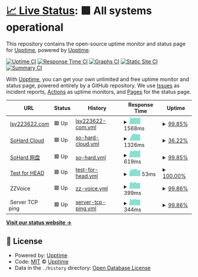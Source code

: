 # [📈 Live Status](https://demo.upptime.js.org): <!--live status--> **🟩 All systems operational**

This repository contains the open-source uptime monitor and status page for [Upptime](https://upptime.js.org), powered by [Upptime](https://github.com/upptime/upptime).

[![Uptime CI](https://github.com/lsy223622/status/workflows/Uptime%20CI/badge.svg)](https://github.com/lsy223622/status/actions?query=workflow%3A%22Uptime+CI%22)
[![Response Time CI](https://github.com/lsy223622/status/workflows/Response%20Time%20CI/badge.svg)](https://github.com/lsy223622/status/actions?query=workflow%3A%22Response+Time+CI%22)
[![Graphs CI](https://github.com/lsy223622/status/workflows/Graphs%20CI/badge.svg)](https://github.com/lsy223622/status/actions?query=workflow%3A%22Graphs+CI%22)
[![Static Site CI](https://github.com/lsy223622/status/workflows/Static%20Site%20CI/badge.svg)](https://github.com/lsy223622/status/actions?query=workflow%3A%22Static+Site+CI%22)
[![Summary CI](https://github.com/lsy223622/status/workflows/Summary%20CI/badge.svg)](https://github.com/lsy223622/status/actions?query=workflow%3A%22Summary+CI%22)

With [Upptime](https://upptime.js.org), you can get your own unlimited and free uptime monitor and status page, powered entirely by a GitHub repository. We use [Issues](https://github.com/upptime/upptime/issues) as incident reports, [Actions](https://github.com/lsy223622/status/actions) as uptime monitors, and [Pages](https://demo.upptime.js.org) for the status page.

<!--start: status pages-->
<!-- This summary is generated by Upptime (https://github.com/upptime/upptime) -->
<!-- Do not edit this manually, your changes will be overwritten -->
<!-- prettier-ignore -->
| URL | Status | History | Response Time | Uptime |
| --- | ------ | ------- | ------------- | ------ |
| <img alt="" src="https://favicons.githubusercontent.com/lsy223622.com" height="13"> [lsy223622.com](http://lsy223622.com) | 🟩 Up | [lsy223622-com.yml](https://github.com/lsy223622/status/commits/HEAD/history/lsy223622-com.yml) | <details><summary><img alt="Response time graph" src="./graphs/lsy223622-com/response-time-week.png" height="20"> 1568ms</summary><br><a href="https://status.lsy223622.com/history/lsy223622-com"><img alt="Response time 1455" src="https://img.shields.io/endpoint?url=https%3A%2F%2Fraw.githubusercontent.com%2Flsy223622%2Fstatus%2FHEAD%2Fapi%2Flsy223622-com%2Fresponse-time.json"></a><br><a href="https://status.lsy223622.com/history/lsy223622-com"><img alt="24-hour response time 1946" src="https://img.shields.io/endpoint?url=https%3A%2F%2Fraw.githubusercontent.com%2Flsy223622%2Fstatus%2FHEAD%2Fapi%2Flsy223622-com%2Fresponse-time-day.json"></a><br><a href="https://status.lsy223622.com/history/lsy223622-com"><img alt="7-day response time 1568" src="https://img.shields.io/endpoint?url=https%3A%2F%2Fraw.githubusercontent.com%2Flsy223622%2Fstatus%2FHEAD%2Fapi%2Flsy223622-com%2Fresponse-time-week.json"></a><br><a href="https://status.lsy223622.com/history/lsy223622-com"><img alt="30-day response time 1575" src="https://img.shields.io/endpoint?url=https%3A%2F%2Fraw.githubusercontent.com%2Flsy223622%2Fstatus%2FHEAD%2Fapi%2Flsy223622-com%2Fresponse-time-month.json"></a><br><a href="https://status.lsy223622.com/history/lsy223622-com"><img alt="1-year response time 1455" src="https://img.shields.io/endpoint?url=https%3A%2F%2Fraw.githubusercontent.com%2Flsy223622%2Fstatus%2FHEAD%2Fapi%2Flsy223622-com%2Fresponse-time-year.json"></a></details> | <details><summary><a href="https://status.lsy223622.com/history/lsy223622-com">99.85%</a></summary><a href="https://status.lsy223622.com/history/lsy223622-com"><img alt="All-time uptime 99.93%" src="https://img.shields.io/endpoint?url=https%3A%2F%2Fraw.githubusercontent.com%2Flsy223622%2Fstatus%2FHEAD%2Fapi%2Flsy223622-com%2Fuptime.json"></a><br><a href="https://status.lsy223622.com/history/lsy223622-com"><img alt="24-hour uptime 98.92%" src="https://img.shields.io/endpoint?url=https%3A%2F%2Fraw.githubusercontent.com%2Flsy223622%2Fstatus%2FHEAD%2Fapi%2Flsy223622-com%2Fuptime-day.json"></a><br><a href="https://status.lsy223622.com/history/lsy223622-com"><img alt="7-day uptime 99.85%" src="https://img.shields.io/endpoint?url=https%3A%2F%2Fraw.githubusercontent.com%2Flsy223622%2Fstatus%2FHEAD%2Fapi%2Flsy223622-com%2Fuptime-week.json"></a><br><a href="https://status.lsy223622.com/history/lsy223622-com"><img alt="30-day uptime 99.84%" src="https://img.shields.io/endpoint?url=https%3A%2F%2Fraw.githubusercontent.com%2Flsy223622%2Fstatus%2FHEAD%2Fapi%2Flsy223622-com%2Fuptime-month.json"></a><br><a href="https://status.lsy223622.com/history/lsy223622-com"><img alt="1-year uptime 99.93%" src="https://img.shields.io/endpoint?url=https%3A%2F%2Fraw.githubusercontent.com%2Flsy223622%2Fstatus%2FHEAD%2Fapi%2Flsy223622-com%2Fuptime-year.json"></a></details>
| <img alt="" src="https://favicons.githubusercontent.com/cloud.lsy223622.com" height="13"> [SoHard Cloud](http://cloud.lsy223622.com) | 🟩 Up | [so-hard-cloud.yml](https://github.com/lsy223622/status/commits/HEAD/history/so-hard-cloud.yml) | <details><summary><img alt="Response time graph" src="./graphs/so-hard-cloud/response-time-week.png" height="20"> 1326ms</summary><br><a href="https://status.lsy223622.com/history/so-hard-cloud"><img alt="Response time 1203" src="https://img.shields.io/endpoint?url=https%3A%2F%2Fraw.githubusercontent.com%2Flsy223622%2Fstatus%2FHEAD%2Fapi%2Fso-hard-cloud%2Fresponse-time.json"></a><br><a href="https://status.lsy223622.com/history/so-hard-cloud"><img alt="24-hour response time 1310" src="https://img.shields.io/endpoint?url=https%3A%2F%2Fraw.githubusercontent.com%2Flsy223622%2Fstatus%2FHEAD%2Fapi%2Fso-hard-cloud%2Fresponse-time-day.json"></a><br><a href="https://status.lsy223622.com/history/so-hard-cloud"><img alt="7-day response time 1326" src="https://img.shields.io/endpoint?url=https%3A%2F%2Fraw.githubusercontent.com%2Flsy223622%2Fstatus%2FHEAD%2Fapi%2Fso-hard-cloud%2Fresponse-time-week.json"></a><br><a href="https://status.lsy223622.com/history/so-hard-cloud"><img alt="30-day response time 1420" src="https://img.shields.io/endpoint?url=https%3A%2F%2Fraw.githubusercontent.com%2Flsy223622%2Fstatus%2FHEAD%2Fapi%2Fso-hard-cloud%2Fresponse-time-month.json"></a><br><a href="https://status.lsy223622.com/history/so-hard-cloud"><img alt="1-year response time 1203" src="https://img.shields.io/endpoint?url=https%3A%2F%2Fraw.githubusercontent.com%2Flsy223622%2Fstatus%2FHEAD%2Fapi%2Fso-hard-cloud%2Fresponse-time-year.json"></a></details> | <details><summary><a href="https://status.lsy223622.com/history/so-hard-cloud">36.22%</a></summary><a href="https://status.lsy223622.com/history/so-hard-cloud"><img alt="All-time uptime 95.76%" src="https://img.shields.io/endpoint?url=https%3A%2F%2Fraw.githubusercontent.com%2Flsy223622%2Fstatus%2FHEAD%2Fapi%2Fso-hard-cloud%2Fuptime.json"></a><br><a href="https://status.lsy223622.com/history/so-hard-cloud"><img alt="24-hour uptime 98.95%" src="https://img.shields.io/endpoint?url=https%3A%2F%2Fraw.githubusercontent.com%2Flsy223622%2Fstatus%2FHEAD%2Fapi%2Fso-hard-cloud%2Fuptime-day.json"></a><br><a href="https://status.lsy223622.com/history/so-hard-cloud"><img alt="7-day uptime 36.22%" src="https://img.shields.io/endpoint?url=https%3A%2F%2Fraw.githubusercontent.com%2Flsy223622%2Fstatus%2FHEAD%2Fapi%2Fso-hard-cloud%2Fuptime-week.json"></a><br><a href="https://status.lsy223622.com/history/so-hard-cloud"><img alt="30-day uptime 85.26%" src="https://img.shields.io/endpoint?url=https%3A%2F%2Fraw.githubusercontent.com%2Flsy223622%2Fstatus%2FHEAD%2Fapi%2Fso-hard-cloud%2Fuptime-month.json"></a><br><a href="https://status.lsy223622.com/history/so-hard-cloud"><img alt="1-year uptime 95.76%" src="https://img.shields.io/endpoint?url=https%3A%2F%2Fraw.githubusercontent.com%2Flsy223622%2Fstatus%2FHEAD%2Fapi%2Fso-hard-cloud%2Fuptime-year.json"></a></details>
| <img alt="" src="https://favicons.githubusercontent.com/pan.lsy223622.com" height="13"> [SoHard 网盘](http://pan.lsy223622.com:2236) | 🟩 Up | [so-hard.yml](https://github.com/lsy223622/status/commits/HEAD/history/so-hard.yml) | <details><summary><img alt="Response time graph" src="./graphs/so-hard/response-time-week.png" height="20"> 619ms</summary><br><a href="https://status.lsy223622.com/history/so-hard"><img alt="Response time 632" src="https://img.shields.io/endpoint?url=https%3A%2F%2Fraw.githubusercontent.com%2Flsy223622%2Fstatus%2FHEAD%2Fapi%2Fso-hard%2Fresponse-time.json"></a><br><a href="https://status.lsy223622.com/history/so-hard"><img alt="24-hour response time 618" src="https://img.shields.io/endpoint?url=https%3A%2F%2Fraw.githubusercontent.com%2Flsy223622%2Fstatus%2FHEAD%2Fapi%2Fso-hard%2Fresponse-time-day.json"></a><br><a href="https://status.lsy223622.com/history/so-hard"><img alt="7-day response time 619" src="https://img.shields.io/endpoint?url=https%3A%2F%2Fraw.githubusercontent.com%2Flsy223622%2Fstatus%2FHEAD%2Fapi%2Fso-hard%2Fresponse-time-week.json"></a><br><a href="https://status.lsy223622.com/history/so-hard"><img alt="30-day response time 610" src="https://img.shields.io/endpoint?url=https%3A%2F%2Fraw.githubusercontent.com%2Flsy223622%2Fstatus%2FHEAD%2Fapi%2Fso-hard%2Fresponse-time-month.json"></a><br><a href="https://status.lsy223622.com/history/so-hard"><img alt="1-year response time 632" src="https://img.shields.io/endpoint?url=https%3A%2F%2Fraw.githubusercontent.com%2Flsy223622%2Fstatus%2FHEAD%2Fapi%2Fso-hard%2Fresponse-time-year.json"></a></details> | <details><summary><a href="https://status.lsy223622.com/history/so-hard">99.85%</a></summary><a href="https://status.lsy223622.com/history/so-hard"><img alt="All-time uptime 99.97%" src="https://img.shields.io/endpoint?url=https%3A%2F%2Fraw.githubusercontent.com%2Flsy223622%2Fstatus%2FHEAD%2Fapi%2Fso-hard%2Fuptime.json"></a><br><a href="https://status.lsy223622.com/history/so-hard"><img alt="24-hour uptime 98.98%" src="https://img.shields.io/endpoint?url=https%3A%2F%2Fraw.githubusercontent.com%2Flsy223622%2Fstatus%2FHEAD%2Fapi%2Fso-hard%2Fuptime-day.json"></a><br><a href="https://status.lsy223622.com/history/so-hard"><img alt="7-day uptime 99.85%" src="https://img.shields.io/endpoint?url=https%3A%2F%2Fraw.githubusercontent.com%2Flsy223622%2Fstatus%2FHEAD%2Fapi%2Fso-hard%2Fuptime-week.json"></a><br><a href="https://status.lsy223622.com/history/so-hard"><img alt="30-day uptime 99.90%" src="https://img.shields.io/endpoint?url=https%3A%2F%2Fraw.githubusercontent.com%2Flsy223622%2Fstatus%2FHEAD%2Fapi%2Fso-hard%2Fuptime-month.json"></a><br><a href="https://status.lsy223622.com/history/so-hard"><img alt="1-year uptime 99.97%" src="https://img.shields.io/endpoint?url=https%3A%2F%2Fraw.githubusercontent.com%2Flsy223622%2Fstatus%2FHEAD%2Fapi%2Fso-hard%2Fuptime-year.json"></a></details>
| <img alt="" src="https://favicons.githubusercontent.com/www.google.com" height="13"> [Test for HEAD](https://www.google.com) | 🟩 Up | [test-for-head.yml](https://github.com/lsy223622/status/commits/HEAD/history/test-for-head.yml) | <details><summary><img alt="Response time graph" src="./graphs/test-for-head/response-time-week.png" height="20"> 53ms</summary><br><a href="https://status.lsy223622.com/history/test-for-head"><img alt="Response time 62" src="https://img.shields.io/endpoint?url=https%3A%2F%2Fraw.githubusercontent.com%2Flsy223622%2Fstatus%2FHEAD%2Fapi%2Ftest-for-head%2Fresponse-time.json"></a><br><a href="https://status.lsy223622.com/history/test-for-head"><img alt="24-hour response time 63" src="https://img.shields.io/endpoint?url=https%3A%2F%2Fraw.githubusercontent.com%2Flsy223622%2Fstatus%2FHEAD%2Fapi%2Ftest-for-head%2Fresponse-time-day.json"></a><br><a href="https://status.lsy223622.com/history/test-for-head"><img alt="7-day response time 53" src="https://img.shields.io/endpoint?url=https%3A%2F%2Fraw.githubusercontent.com%2Flsy223622%2Fstatus%2FHEAD%2Fapi%2Ftest-for-head%2Fresponse-time-week.json"></a><br><a href="https://status.lsy223622.com/history/test-for-head"><img alt="30-day response time 55" src="https://img.shields.io/endpoint?url=https%3A%2F%2Fraw.githubusercontent.com%2Flsy223622%2Fstatus%2FHEAD%2Fapi%2Ftest-for-head%2Fresponse-time-month.json"></a><br><a href="https://status.lsy223622.com/history/test-for-head"><img alt="1-year response time 62" src="https://img.shields.io/endpoint?url=https%3A%2F%2Fraw.githubusercontent.com%2Flsy223622%2Fstatus%2FHEAD%2Fapi%2Ftest-for-head%2Fresponse-time-year.json"></a></details> | <details><summary><a href="https://status.lsy223622.com/history/test-for-head">100.00%</a></summary><a href="https://status.lsy223622.com/history/test-for-head"><img alt="All-time uptime 100.00%" src="https://img.shields.io/endpoint?url=https%3A%2F%2Fraw.githubusercontent.com%2Flsy223622%2Fstatus%2FHEAD%2Fapi%2Ftest-for-head%2Fuptime.json"></a><br><a href="https://status.lsy223622.com/history/test-for-head"><img alt="24-hour uptime 100.00%" src="https://img.shields.io/endpoint?url=https%3A%2F%2Fraw.githubusercontent.com%2Flsy223622%2Fstatus%2FHEAD%2Fapi%2Ftest-for-head%2Fuptime-day.json"></a><br><a href="https://status.lsy223622.com/history/test-for-head"><img alt="7-day uptime 100.00%" src="https://img.shields.io/endpoint?url=https%3A%2F%2Fraw.githubusercontent.com%2Flsy223622%2Fstatus%2FHEAD%2Fapi%2Ftest-for-head%2Fuptime-week.json"></a><br><a href="https://status.lsy223622.com/history/test-for-head"><img alt="30-day uptime 100.00%" src="https://img.shields.io/endpoint?url=https%3A%2F%2Fraw.githubusercontent.com%2Flsy223622%2Fstatus%2FHEAD%2Fapi%2Ftest-for-head%2Fuptime-month.json"></a><br><a href="https://status.lsy223622.com/history/test-for-head"><img alt="1-year uptime 100.00%" src="https://img.shields.io/endpoint?url=https%3A%2F%2Fraw.githubusercontent.com%2Flsy223622%2Fstatus%2FHEAD%2Fapi%2Ftest-for-head%2Fuptime-year.json"></a></details>
| <img alt="" src="https://favicons.githubusercontent.com/null" height="13"> ZZVoice | 🟩 Up | [zz-voice.yml](https://github.com/lsy223622/status/commits/HEAD/history/zz-voice.yml) | <details><summary><img alt="Response time graph" src="./graphs/zz-voice/response-time-week.png" height="20"> 399ms</summary><br><a href="https://status.lsy223622.com/history/zz-voice"><img alt="Response time 409" src="https://img.shields.io/endpoint?url=https%3A%2F%2Fraw.githubusercontent.com%2Flsy223622%2Fstatus%2FHEAD%2Fapi%2Fzz-voice%2Fresponse-time.json"></a><br><a href="https://status.lsy223622.com/history/zz-voice"><img alt="24-hour response time 414" src="https://img.shields.io/endpoint?url=https%3A%2F%2Fraw.githubusercontent.com%2Flsy223622%2Fstatus%2FHEAD%2Fapi%2Fzz-voice%2Fresponse-time-day.json"></a><br><a href="https://status.lsy223622.com/history/zz-voice"><img alt="7-day response time 399" src="https://img.shields.io/endpoint?url=https%3A%2F%2Fraw.githubusercontent.com%2Flsy223622%2Fstatus%2FHEAD%2Fapi%2Fzz-voice%2Fresponse-time-week.json"></a><br><a href="https://status.lsy223622.com/history/zz-voice"><img alt="30-day response time 410" src="https://img.shields.io/endpoint?url=https%3A%2F%2Fraw.githubusercontent.com%2Flsy223622%2Fstatus%2FHEAD%2Fapi%2Fzz-voice%2Fresponse-time-month.json"></a><br><a href="https://status.lsy223622.com/history/zz-voice"><img alt="1-year response time 409" src="https://img.shields.io/endpoint?url=https%3A%2F%2Fraw.githubusercontent.com%2Flsy223622%2Fstatus%2FHEAD%2Fapi%2Fzz-voice%2Fresponse-time-year.json"></a></details> | <details><summary><a href="https://status.lsy223622.com/history/zz-voice">99.86%</a></summary><a href="https://status.lsy223622.com/history/zz-voice"><img alt="All-time uptime 99.97%" src="https://img.shields.io/endpoint?url=https%3A%2F%2Fraw.githubusercontent.com%2Flsy223622%2Fstatus%2FHEAD%2Fapi%2Fzz-voice%2Fuptime.json"></a><br><a href="https://status.lsy223622.com/history/zz-voice"><img alt="24-hour uptime 99.02%" src="https://img.shields.io/endpoint?url=https%3A%2F%2Fraw.githubusercontent.com%2Flsy223622%2Fstatus%2FHEAD%2Fapi%2Fzz-voice%2Fuptime-day.json"></a><br><a href="https://status.lsy223622.com/history/zz-voice"><img alt="7-day uptime 99.86%" src="https://img.shields.io/endpoint?url=https%3A%2F%2Fraw.githubusercontent.com%2Flsy223622%2Fstatus%2FHEAD%2Fapi%2Fzz-voice%2Fuptime-week.json"></a><br><a href="https://status.lsy223622.com/history/zz-voice"><img alt="30-day uptime 99.90%" src="https://img.shields.io/endpoint?url=https%3A%2F%2Fraw.githubusercontent.com%2Flsy223622%2Fstatus%2FHEAD%2Fapi%2Fzz-voice%2Fuptime-month.json"></a><br><a href="https://status.lsy223622.com/history/zz-voice"><img alt="1-year uptime 99.97%" src="https://img.shields.io/endpoint?url=https%3A%2F%2Fraw.githubusercontent.com%2Flsy223622%2Fstatus%2FHEAD%2Fapi%2Fzz-voice%2Fuptime-year.json"></a></details>
| <img alt="" src="https://favicons.githubusercontent.com/null" height="13"> Server TCP ping | 🟩 Up | [server-tcp-ping.yml](https://github.com/lsy223622/status/commits/HEAD/history/server-tcp-ping.yml) | <details><summary><img alt="Response time graph" src="./graphs/server-tcp-ping/response-time-week.png" height="20"> 344ms</summary><br><a href="https://status.lsy223622.com/history/server-tcp-ping"><img alt="Response time 373" src="https://img.shields.io/endpoint?url=https%3A%2F%2Fraw.githubusercontent.com%2Flsy223622%2Fstatus%2FHEAD%2Fapi%2Fserver-tcp-ping%2Fresponse-time.json"></a><br><a href="https://status.lsy223622.com/history/server-tcp-ping"><img alt="24-hour response time 336" src="https://img.shields.io/endpoint?url=https%3A%2F%2Fraw.githubusercontent.com%2Flsy223622%2Fstatus%2FHEAD%2Fapi%2Fserver-tcp-ping%2Fresponse-time-day.json"></a><br><a href="https://status.lsy223622.com/history/server-tcp-ping"><img alt="7-day response time 344" src="https://img.shields.io/endpoint?url=https%3A%2F%2Fraw.githubusercontent.com%2Flsy223622%2Fstatus%2FHEAD%2Fapi%2Fserver-tcp-ping%2Fresponse-time-week.json"></a><br><a href="https://status.lsy223622.com/history/server-tcp-ping"><img alt="30-day response time 360" src="https://img.shields.io/endpoint?url=https%3A%2F%2Fraw.githubusercontent.com%2Flsy223622%2Fstatus%2FHEAD%2Fapi%2Fserver-tcp-ping%2Fresponse-time-month.json"></a><br><a href="https://status.lsy223622.com/history/server-tcp-ping"><img alt="1-year response time 373" src="https://img.shields.io/endpoint?url=https%3A%2F%2Fraw.githubusercontent.com%2Flsy223622%2Fstatus%2FHEAD%2Fapi%2Fserver-tcp-ping%2Fresponse-time-year.json"></a></details> | <details><summary><a href="https://status.lsy223622.com/history/server-tcp-ping">99.86%</a></summary><a href="https://status.lsy223622.com/history/server-tcp-ping"><img alt="All-time uptime 99.97%" src="https://img.shields.io/endpoint?url=https%3A%2F%2Fraw.githubusercontent.com%2Flsy223622%2Fstatus%2FHEAD%2Fapi%2Fserver-tcp-ping%2Fuptime.json"></a><br><a href="https://status.lsy223622.com/history/server-tcp-ping"><img alt="24-hour uptime 99.05%" src="https://img.shields.io/endpoint?url=https%3A%2F%2Fraw.githubusercontent.com%2Flsy223622%2Fstatus%2FHEAD%2Fapi%2Fserver-tcp-ping%2Fuptime-day.json"></a><br><a href="https://status.lsy223622.com/history/server-tcp-ping"><img alt="7-day uptime 99.86%" src="https://img.shields.io/endpoint?url=https%3A%2F%2Fraw.githubusercontent.com%2Flsy223622%2Fstatus%2FHEAD%2Fapi%2Fserver-tcp-ping%2Fuptime-week.json"></a><br><a href="https://status.lsy223622.com/history/server-tcp-ping"><img alt="30-day uptime 99.91%" src="https://img.shields.io/endpoint?url=https%3A%2F%2Fraw.githubusercontent.com%2Flsy223622%2Fstatus%2FHEAD%2Fapi%2Fserver-tcp-ping%2Fuptime-month.json"></a><br><a href="https://status.lsy223622.com/history/server-tcp-ping"><img alt="1-year uptime 99.97%" src="https://img.shields.io/endpoint?url=https%3A%2F%2Fraw.githubusercontent.com%2Flsy223622%2Fstatus%2FHEAD%2Fapi%2Fserver-tcp-ping%2Fuptime-year.json"></a></details>

<!--end: status pages-->

[**Visit our status website →**](https://demo.upptime.js.org)

## 📄 License

- Powered by: [Upptime](https://github.com/upptime/upptime)
- Code: [MIT](./LICENSE) © [Upptime](https://upptime.js.org)
- Data in the `./history` directory: [Open Database License](https://opendatacommons.org/licenses/odbl/1-0/)

